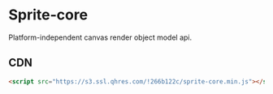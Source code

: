 # Sprite-core

Platform-independent canvas render object model api.

## CDN

```html
<script src="https://s3.ssl.qhres.com/!266b122c/sprite-core.min.js"></script>
```
